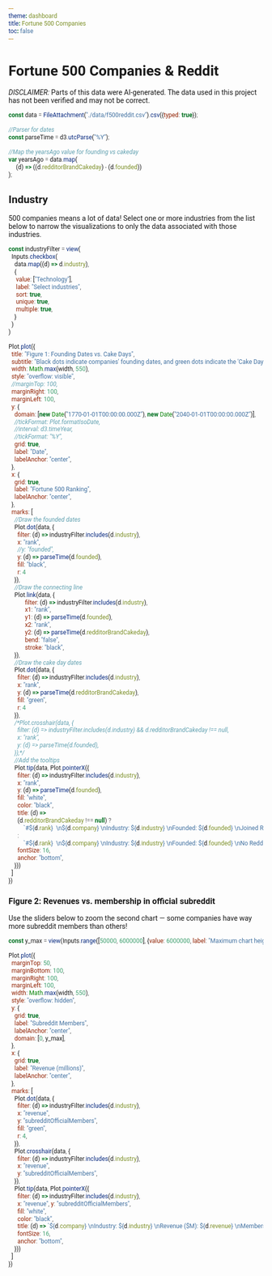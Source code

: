 ```yaml
---
theme: dashboard
title: Fortune 500 Companies
toc: false
---
```

<script src="https://d3js.org/d3.v4.js"></script>
<style>
      * {
            font-family: Roboto;
      }
     p, h1, h2, h3, h4, h5, h6 {
          max-width: 100%;
          text-wrap: auto;
     }
     button, input, textarea {
          accent-color: green;
     }
     form>label {
         width: fit-content !important;
     }
</style>
      
# Fortune 500 Companies & Reddit
<span style="text-transform: uppercase; font-style:italic">Disclaimer:</span> Parts of this data were AI-generated. The data used in this project has not been verified and may not be correct.

```js
const data = FileAttachment("./data/f500reddit.csv").csv({typed: true});
```

<!--```js
data
```-->
```js
//Parser for dates
const parseTime = d3.utcParse("%Y");
```
```js
//Map the yearsAgo value for founding vs cakeday
var yearsAgo = data.map(
     (d) => ((d.redditorBrandCakeday) - (d.founded))
);
```

## Industry
500 companies means a lot of data! Select one or more industries from the list below to narrow the visualizations to only the data associated with those industries.
```js
const industryFilter = view(
  Inputs.checkbox(
    data.map((d) => d.industry),
    {
     value: ["Technology"],
     label: "Select industries",
     sort: true,
     unique: true,
     multiple: true,
    }
  )
)
```

```js
Plot.plot({
  title: "Figure 1: Founding Dates vs. Cake Days",
  subtitle: "Black dots indicate companies' founding dates, and green dots indicate the 'Cake Day' for the company's brand ambassador's Reddit account (that is, the date the account was created). Black dots without a connected green dot indicate that the company has no Reddit ambassador account. Hover over a dot to show the company info!",
  width: Math.max(width, 550),
  style: "overflow: visible",
  //marginTop: 100,
  marginRight: 100,
  marginLeft: 100,
  y: {
    domain: [new Date("1770-01-01T00:00:00.000Z"), new Date("2040-01-01T00:00:00.000Z")],
    //tickFormat: Plot.formatIsoDate,
    //interval: d3.timeYear,
    //tickFormat: "%Y",
    grid: true,
    label: "Date",
    labelAnchor: "center",
  },
  x: {
    grid: true,
    label: "Fortune 500 Ranking",
    labelAnchor: "center",
  },
  marks: [
    //Draw the founded dates
    Plot.dot(data, {
      filter: (d) => industryFilter.includes(d.industry),
      x: "rank",
      //y: "founded",
      y: (d) => parseTime(d.founded),
      fill: "black",
      r: 4
    }),
    //Draw the connecting line
    Plot.link(data, {
           filter: (d) => industryFilter.includes(d.industry),
           x1: "rank",
           y1: (d) => parseTime(d.founded),
           x2: "rank",
           y2: (d) => parseTime(d.redditorBrandCakeday),
           bend: "false",
           stroke: "black",
    }),
    //Draw the cake day dates
    Plot.dot(data, {
      filter: (d) => industryFilter.includes(d.industry),
      x: "rank",
      y: (d) => parseTime(d.redditorBrandCakeday),
      fill: "green",
      r: 4
    }),
    /*Plot.crosshair(data, {
      filter: (d) => industryFilter.includes(d.industry) && d.redditorBrandCakeday !== null,
      x: "rank",
      y: (d) => parseTime(d.founded),
    }),*/
    //Add the tooltips
    Plot.tip(data, Plot.pointerX({
      filter: (d) => industryFilter.includes(d.industry),
      x: "rank",
      y: (d) => parseTime(d.founded),
      fill: "white",
      color: "black",
      title: (d) => 
      (d.redditorBrandCakeday !== null) ?
          `#${d.rank}  \n${d.company} \nIndustry: ${d.industry} \nFounded: ${d.founded} \nJoined Reddit: ${d.redditorBrandCakeday} (${d.yearsAgo})`
      :
          `#${d.rank}  \n${d.company} \nIndustry: ${d.industry} \nFounded: ${d.founded} \nNo Reddit account`,
      fontSize: 16,
      anchor: "bottom",
    }))
  ]
})
```

### Figure 2: Revenues vs. membership in official subreddit
Use the sliders below to zoom the second chart — some companies have way more subreddit members than others!

```js
const y_max = view(Inputs.range([50000, 6000000], {value: 6000000, label: "Maximum chart height"}));
```

```js
Plot.plot({
  marginTop: 50,
  marginBottom: 100,
  marginRight: 100,
  marginLeft: 100,
  width: Math.max(width, 550),
  style: "overflow: hidden",
  y: {
    grid: true,
    label: "Subreddit Members",
    labelAnchor: "center",
    domain: [0, y_max],
  },
  x: {
    grid: true,
    label: "Revenue (millions)",
    labelAnchor: "center",
  },
  marks: [
    Plot.dot(data, {
      filter: (d) => industryFilter.includes(d.industry),
      x: "revenue",
      y: "subredditOfficialMembers",
      fill: "green",
      r: 4,
    }),
    Plot.crosshair(data, {
      filter: (d) => industryFilter.includes(d.industry),
      x: "revenue",
      y: "subredditOfficialMembers",
    }),
    Plot.tip(data, Plot.pointerX({
      filter: (d) => industryFilter.includes(d.industry),
      x: "revenue", y: "subredditOfficialMembers",
      fill: "white",
      color: "black",
      title: (d) => `${d.company} \nIndustry: ${d.industry} \nRevenue ($M): ${d.revenue} \nMembers: ${d.subredditOfficialMembers}`,
      fontSize: 16,
      anchor: "bottom",
    }))
  ]
})
```

<!--```js
const companyFilter = view(
      Inputs.select(data.map(d => d.company), {label: "Company", sort: true, unique: true})
)
```

The section below is a not-working-yet plot where I'm trying to get a bar chart of the employee subreddit membership number layered over the total employees number as 100% — so if one place has 50 employees in the subreddit out of 100 total employees and another place has 25 employees in the subreddit out of 50 total employees, they both show as 50% filled. It isn't working yet and needs some help. 

```js
Plot.plot({
  title: "Percent of employees present in employee subreddit",
  caption: "Figure 3",
  width: Math.max(width, 550),
  grid: true,
  inset: 10,
  color: {legend: true},
  y: {
    grid: true,
    label: "Subreddit Members",
  },
  x: {
    grid: true,
    label: ""
  },
  x: {
    axis: "top",
    grid: true,
    percent: true
  },
  marks: [
    Plot.barY(data, {
      filter: (d) => d.industry == industryFilter && d.subredditEmployeeMembers !=== null,
      x: "employees",
      y: "subredditOfficialMembers",
      fill: "industry"
    }),
    Plot.crosshair(data, {
      filter: (d) => d.industry == industryFilter,
      x: "employees",
      y: "subredditEmployeeMembers",
    }),
    Plot.tip(data, Plot.pointerX({
      filter: (d) => d.industry == industryFilter,
      x: "employees", y: "subredditEmployeeMembers",
      fill: "white",
      title: (d) => `${d.company} \n Employees ($M): ${d.employees} \n Members: ${d.subredditEmployeeMembers}`
    }))
  ]
  marks: [
    Plot.ruleX([0]),
    Plot.barX(alphabet, {x: "frequency", y: "letter", sort: {y: "x", reverse: true}})
  ]
})
```-->

<!-- ```js
Plot.plot({
  title: "Revenue change vs. ranking change, organized by industry",
  caption: "Figure 0",
  width: Math.max(width, 550),
  grid: true,
  inset: 10,
  color: {legend: true},
  marks: [
    Plot.frame(),
    Plot.dot(data, {
      filter: (d) => d.industry == industryFilter,
      x: "revenueChange",
      y: "rankChange",
      stroke: "industry"})
  ]
})
``` -->
